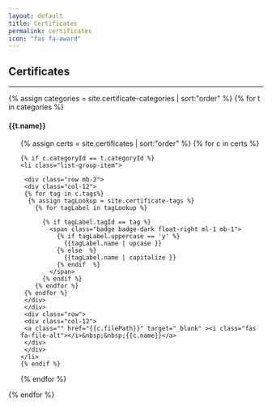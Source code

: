 ```yaml
---
layout: default
title: Certificates
permalink: certificates
icon: "fas fa-award"
---
```

## Certificates
<hr >
<div class="row">

{% assign categories = site.certificate-categories | sort:"order" %}
{% for t in categories %}

<div class="col-md-6">
  <h4>{{t.name}}</h4>


  <ul class="list-group list-group-flush">
  {% assign certs = site.certificates | sort:"order" %}
  {% for c in certs %}

    {% if c.categoryId == t.categoryId %}
    <li class="list-group-item">

     <div class="row mb-2">
     <div class="col-12">
     {% for tag in c.tags%}
      {% assign tagLookup = site.certificate-tags %}
        {% for tagLabel in tagLookup %}

          {% if tagLabel.tagId == tag %}
            <span class="badge badge-dark float-right ml-1 mb-1">
              {% if tagLabel.uppercase == 'y' %}
                {{tagLabel.name | upcase }}
              {% else  %}
                {{tagLabel.name | capitalize }}
              {% endif  %}
            </span>
          {% endif %}
        {% endfor %}
     {% endfor %}
     </div>
     </div>
     <div class="row">
     <div class="col-12">
     <a class="" href="{{c.filePath}}" target="_blank" ><i class="fas fa-file-alt"></i>&nbsp;&nbsp;{{c.name}}</a>
     </div>
     </div>
    </li>
    {% endif %}
  {% endfor %}
  </ul>
  </div>
{% endfor %}

</div>
